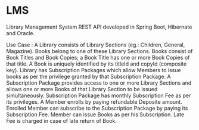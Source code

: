 # LMS

Library Management System REST API developed in Spring Boot, Hibernate and Oracle.

Use Case :
A Library consists of Library Sections (eg.: Children, General, Magazine).
Books belong to one of these Library Sections.
Books consist of Book Titles and Book Copies; a Book Title has one or more Book Copies of that title.
A Book is uniquely identified by its titleId and copyId (composite key).
Library has Subscription Packages which allow Members to issue books as per the privilege granted by that Subscription Package.
A Subscription Package provides access to one or more Library Sections and allows one or more Books of that Library Section to be issued simultaneously.
Subscription Package has monthly Subscription Fee as per its privileges.
A Member enrolls by paying refundable Deposite amount.
Enrolled Member can subscribe to the Subscription Package by paying its Subscription Fee.
Member can issue Books as per his Subscription.
Late Fee is charged in case of late return of Book.
